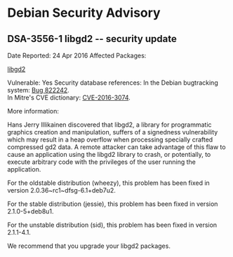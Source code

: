 
Debian Security Advisory
========================


DSA-3556-1 libgd2 -- security update
------------------------------------



Date Reported:
24 Apr 2016
Affected Packages:

[libgd2](https://packages.debian.org/src:libgd2)

Vulnerable:
Yes
Security database references:
In the Debian bugtracking system: [Bug 822242](https://bugs.debian.org/cgi-bin/bugreport.cgi?bug=822242).  
In Mitre's CVE dictionary: [CVE-2016-3074](https://security-tracker.debian.org/tracker/CVE-2016-3074).  

More information:

Hans Jerry Illikainen discovered that libgd2, a library for programmatic
graphics creation and manipulation, suffers of a signedness
vulnerability which may result in a heap overflow when processing
specially crafted compressed gd2 data. A remote attacker can take
advantage of this flaw to cause an application using the libgd2 library
to crash, or potentially, to execute arbitrary code with the privileges
of the user running the application.


For the oldstable distribution (wheezy), this problem has been fixed
in version 2.0.36~rc1~dfsg-6.1+deb7u2.


For the stable distribution (jessie), this problem has been fixed in
version 2.1.0-5+deb8u1.


For the unstable distribution (sid), this problem has been fixed in
version 2.1.1-4.1.


We recommend that you upgrade your libgd2 packages.





